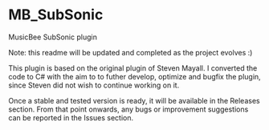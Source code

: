 # MB_SubSonic
MusicBee SubSonic plugin

Note: this readme will be updated and completed as the project evolves :)

This plugin is based on the original plugin of Steven Mayall. I converted the code to C# with the aim to to futher develop, optimize and bugfix the plugin, since Steven did not wish to continue working on it.

Once a stable and tested version is ready, it will be available in the Releases section.
From that point onwards, any bugs or improvement suggestions can be reported in the Issues section.
